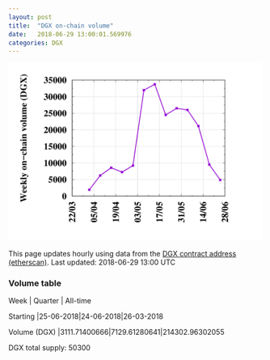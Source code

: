 ```yaml
---
layout: post
title:  "DGX on-chain volume"
date:   2018-06-29 13:00:01.569976
categories: DGX
---
```


![DGX volume graph](dgxvolume_scripts/out.png)


This page updates hourly using data from the [DGX contract address (etherscan)](https://etherscan.io/token/0x4f3afec4e5a3f2a6a1a411def7d7dfe50ee057bf). Last updated:
2018-06-29 13:00 UTC

### Volume table

Week | Quarter | All-time

Starting |25-06-2018|24-06-2018|26-03-2018

Volume (DGX) |3111.71400666|7129.61280641|214302.96302055

DGX total supply: 50300
